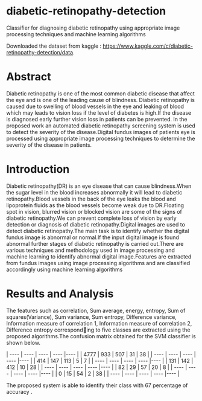 # diabetic-retinopathy-detection
Classifier for diagnosing diabetic retinopathy using appropriate image processing techniques and machine learning algorithms

Downloaded the dataset from kaggle : https://www.kaggle.com/c/diabetic-retinopathy-detection/data.

# Abstract
Diabetic retinopathy is one of the most common diabetic disease that affect the eye and is one of the leading cause of blindness. Diabetic retinopathy is caused due to swelling of blood vessels in the eye and leaking of blood which may leads to vision loss if the level of diabetes is high.If the disease is diagnosed early further vision loss in patients can be prevented.
In the proposed work an automated diabetic retinopathy screening system is used to detect the severity of the disease.Digital fundus images of patients eye is processed using appropriate image processing techniques to determine the severity of the disease in patients.

# Introduction
Diabetic retinopathy(DR) is an eye disease that can cause blindness.When the
sugar level in the blood increases abnormally it will lead to diabetic retinopathy.Blood vessels in the back of the eye leaks the blood and lipoprotein fluids
as the blood vessels become weak due to DR.Floating spot in vision, blurred vision or blocked vision are some of the signs of diabetic retinopathy.We can
prevent complete loss of vision by early detection or diagnosis of diabetic retinopathy.Digital images are used to detect diabetic retinopathy.The main
task is to identify whether the digital fundus image is abnormal or normal.If the input digital image is found abnormal further stages of diabetic retinopathy is carried out.There are various techniques and methodology used in image processing and machine learning to identify abnormal digital image.Features are extracted from fundus images using image processing algorithms and are classified accordingly using machine learning algorithms


# Results and Analysis
The features such as correlation, Sum average, energy, entropy, Sum of squares(Variance),
Sum variance, Sum entropy, Difference variance, Information measure of correlation 1, Information measure of correlation 2, Difference entropy corresponding to five classes are extracted using the proposed algorithms.The confusion
matrix obtained for the SVM classifier is shown below.

| ---- | ---- | ---- | ---- |---- |
| 4777 |  933 | 507  |  31  |  38 | 
| ---- | ---- | ---- | ---- |---- |
| 414  | 147  | 113  |  5   |  7  | 
| ---- | ---- | ---- | ---- |---- |
| 131  | 142  |  412 |  10  | 28  | 
| ---- | ---- | ---- | ---- |---- |
|  82  |   29 |  57  |  20  |  8  | 
| ---- | ---- | ---- | ---- |---- |
|   0  |  15  |  54  |   2  |  38 | 
| ---- | ---- | ---- | ---- |---- |
    
The proposed system is able to identify their class with 67 percentage of accuracy .
    